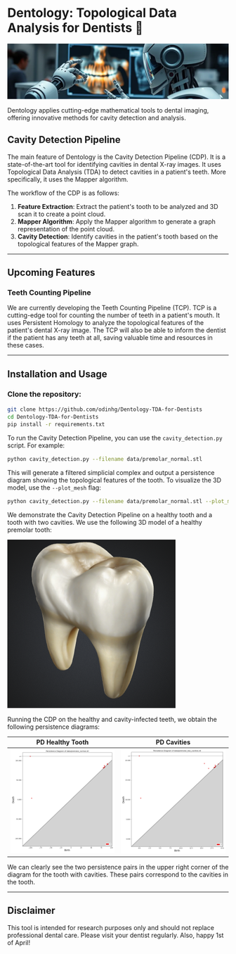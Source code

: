 # Dentology: Topological Data Analysis for Dentists 🦷

![header image showing a robot dentist](figs/header_image.png)

Dentology applies cutting-edge mathematical tools to dental imaging, offering innovative methods for cavity detection and analysis.

## Cavity Detection Pipeline

The main feature of Dentology is the Cavity Detection Pipeline (CDP). It is a state-of-the-art tool for identifying cavities in dental X-ray images. It uses Topological Data Analysis (TDA) to detect cavities in a patient's teeth. More specifically, it uses the Mapper algorithm.

The workflow of the CDP is as follows:

1. **Feature Extraction**: Extract the patient's tooth to be analyzed and 3D scan it to create a point cloud.
2. **Mapper Algorithm**: Apply the Mapper algorithm to generate a graph representation of the point cloud.
3. **Cavity Detection**: Identify cavities in the patient's tooth based on the topological features of the Mapper graph.

---

## Upcoming Features

### Teeth Counting Pipeline

We are currently developing the Teeth Counting Pipeline (TCP). TCP is a cutting-edge tool for counting the number of teeth in a patient's mouth. It uses Persistent Homology to analyze the topological features of the patient's dental X-ray image. The TCP will also be able to inform the dentist if the patient has any teeth at all, saving valuable time and resources in these cases.

---

## Installation and Usage

### Clone the repository:

```bash
git clone https://github.com/odinhg/Dentology-TDA-for-Dentists 
cd Dentology-TDA-for-Dentists
pip install -r requirements.txt
```

To run the Cavity Detection Pipeline, you can use the `cavity_detection.py` script. For example:

```bash
python cavity_detection.py --filename data/premolar_normal.stl
```

This will generate a filtered simplicial complex and output a persistence diagram showing the topological features of the tooth. To visualize the 3D model, use the `--plot_mesh` flag:

```bash
python cavity_detection.py --filename data/premolar_normal.stl --plot_mesh
```

We demonstrate the Cavity Detection Pipeline on a healthy tooth and a tooth with two cavities. We use the following 3D model of a healthy premolar tooth:

![3d tooth model](figs/premolar_3d_model_normal.png)

Running the CDP on the healthy and cavity-infected teeth, we obtain the following persistence diagrams:

| PD Healthy Tooth | PD Cavities | 
|:-----------------:|:-------------------:|
| ![point cloud normal](figs/persistence_diagram_normal.png)  | ![point cavity](figs/persistence_diagram_cavities.png) |

We can clearly see the two persistence pairs in the upper right corner of the diagram for the tooth with cavities. These pairs correspond to the cavities in the tooth.

---

## Disclaimer
This tool is intended for research purposes only and should not replace professional dental care. Please visit your dentist regularly. Also, happy 1st of April! 


